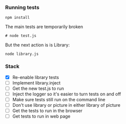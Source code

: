 ### Running tests

    npm install

The main tests are temporarily broken

    # node test.js

But the next action is is Library:

    node library.js 

### Stack

 - [x] Re-enable library tests
 - [ ] Implement library.inject
 - [ ] Get the new test.js to run
 - [ ] Inject the logger so it's easier to turn tests on and off
 - [ ] Make sure tests still run on the command line
 - [ ] Don't use library or picture in either library of picture
 - [ ] Get the tests to run in the browser
 - [ ] Get tests to run in web page
